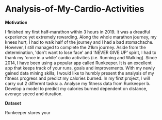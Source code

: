 # Analysis-of-My-Cardio-Activities

**Motivation**

I finished my first half-marathon within 3 hours in 2019. It was a dreadful experience yet extremely rewarding. Along the whole marathon journey, my knees hurt, I had to walk half of the journey and I had a bad stomachache. However, I still managed to complete the 21km journey. Aside from the determination, 'don't want to lose face' and 'NEVER GIVE UP' spirit, I had to thank my 'once in a while' cardio activities (i.e. Running and Walking). Since 2014, I have been using a popular app called Runkeeper. It is an excellent app that keeps track of your runs, goals and improvements. With my newly gained data mining skills, I would like to humbly present the analysis of my fitness progress and predict my calories burned. In my first project, I will carry out 
2 different tasks:  a. Analyse my fitness data from Runkeeper b. Develop a model to predict my calories burned dependent on distance, average speed and duration.  

**Dataset**  

Runkeeper stores your


